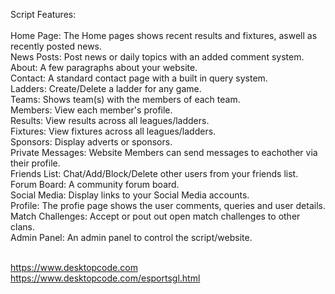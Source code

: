 Script Features:<br><br>
Home Page: The Home pages shows recent results and fixtures, aswell as recently posted news.<br>
News Posts: Post news or daily topics with an added comment system.<br>
About: A few paragraphs about your website.<br>
Contact: A standard contact page with a built in query system.<br>
Ladders: Create/Delete a ladder for any game.<br>
Teams: Shows team(s) with the members of each team.<br>
Members: View each member's profile.<br>
Results: View results across all leagues/ladders.<br>
Fixtures: View fixtures across all leagues/ladders.<br>
Sponsors: Display adverts or sponsors.<br>
Private Messages: Website Members can send messages to eachother via their profile.<br>
Friends List: Chat/Add/Block/Delete other users from your friends list.<br>
Forum Board: A community forum board.<br>
Social Media: Display links to your Social Media accounts.<br>
Profile: The profie page shows the user comments, queries and user details.<br>
Match Challenges: Accept or pout out open match challenges to other clans.<br>
Admin Panel: An admin panel to control the script/website.<br><br>

https://www.desktopcode.com<br>
https://www.desktopcode.com/esportsgl.html
